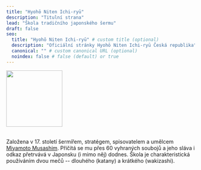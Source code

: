 ```yaml
---
title: "Hyohō Niten Ichi-ryū"
description: "Titulní strana"
lead: "Škola tradičního japonského šermu"
draft: false
seo:
  title: "Hyohō Niten Ichi-ryū" # custom title (optional)
  description: "Oficiální stránky Hyohō Niten Ichi-ryū Česká republika" # custom description (recommended)
  canonical: "" # custom canonical URL (optional)
  noindex: false # false (default) or true
---
```


<img src="images/tsuba.png" width="150px" />
<!-- <img src="images/musashi2.jpg" width="300px" /> -->

<br/>
<br/>

Založena v 17.&nbsp;století šermířem, stratégem, spisovatelem a umělcem [Miyamoto Musashim](/skola/musashi). Přičítá se mu přes 60 vyhraných soubojů a jeho sláva i odkaz přetrvává v Japonsku (i mimo něj) dodnes. Škola je charakteristická používáním dvou mečů -- dlouhého (katany) a krátkého (wakizashi).
